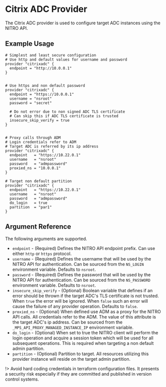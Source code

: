 # Citrix ADC Provider

The Citrix ADC provider is used to configure target ADC instances
using the NITRO API.

## Example Usage

```hcl
# Simplest and least secure configuration
# Use http and default values for username and password
provider "citrixadc" {
  endpoint = "http://10.0.0.1"
}


# Use https and non default password
provider "citrixadc" {
  endpoint = "https://10.0.0.1"
  username = "nsroot"
  password = "secret"

  # Do not error due to non signed ADC TLS certificate
  # Can skip this if ADC TLS certificate is trusted
  insecure_skip_verify = true
}


# Proxy calls through ADM
# Login credentials refer to ADM
# Target ADC is referred by its ip address
provider "citrixadc" {
  endpoint   = "https://10.22.0.1"
  username   = "nsroot"
  password   = "admpassword"
  proxied_ns = "10.0.0.1"
}

# Target non default partition
provider "citrixadc" {
  endpoint   = "https://10.22.0.1"
  username   = "nsroot"
  password   = "admpassword"
  do_login   = true
  partition  = "par1"
}
```

## Argument Reference

The following arguments are supported.

* `endpoint` - (Required) Defines the NITRO API endpoint prefix. Can use either `http` or `https` protocol.
* `username` - (Required) Defines the username that will be used by the NITRO API for authentication. Can be sourced from the `NS_LOGIN` environment variable. Defaults to `nsroot`.
* `password` - (Required) Defines the password that will be used by the NITRO API for authentication. Can be sourced from the `NS_PASSWORD` environment variable. Defaults to `nsroot`.
* `insecure_skip_verify` - (Optional) Boolean variable that defines if an error should be thrown if the target ADC's TLS certificate is not trusted. When `true` the error will be ignored. When `false` such an error will cause the failure of any provider operation. Defaults to `false`.
* `proxied_ns` - (Optional) When defined use ADM as a proxy for the NITRO API calls. All credentials refer to the ADM. The value of this attribute is the target ADC's ip address. Can be sourced from the `_MPS_API_PROXY_MANAGED_INSTANCE_IP` environment variable.
* `do_login` - (Optional) When set to true the NITRO client will perform the login operation and acquire a session token which will be used for all subsequent operations. This is required when targeting a non default admin partition.
* `partition` - (Optional) Partition to target. All resources utilizing this provider instance will reside on the target admin partition.

!> Avoid hard coding credentials in terraform configuration files. It presents a security risk especially if they are committed and published in version control systems.
